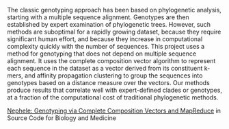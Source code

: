 The classic genotyping approach has been based on phylogenetic analysis, starting with a multiple sequence alignment. Genotypes are then established by expert examination of phylogenetic trees. However, such methods are suboptimal for a rapidly growing dataset, because they require significant human effort, and because they increase in computational complexity quickly with the number of sequences. This project uses a method for genotyping that does not depend on multiple sequence alignment. It uses the complete composition vector algorithm to represent each sequence in the dataset as a vector derived from its constituent k-mers, and affinity propagation clustering to group the sequences into genotypes based on a distance measure over the vectors. Our methods produce results that correlate well with expert-defined clades or genotypes, at a fraction of the computational cost of traditional phylogenetic methods.

[Nephele: Genotyping via Complete Composition Vectors and MapReduce](http://www.scfbm.org/content/6/1/13/abstract) in Source Code for Biology and Medicine